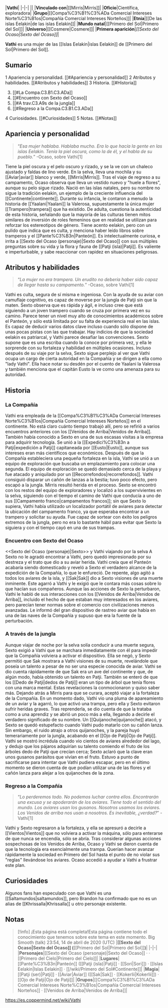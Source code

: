 

|**Vathi**|
|-|-|
||
|**Vinculado con**|[[Mirris\|Mirris]]|
|**Oficio**|Científica, exploradora|
|**Grupo**|[[Compa%C3%B1%C3%ADa Comercial Intereses Norte%C3%B1os\|Compañía Comercial Intereses Norteños]]|
|**Etnia**|[[De las islas Eelakin\|de las islas Eelakin]]|
|**Mundo natal**|[[Primero del Sol\|Primero del Sol]]|
|**Universo**|[[Cosmere\|Cosmere]]|
|**Primera aparición**|*[[Sexto del Ocaso\|Sexto del Ocaso]]*|

**Vathi** es una mujer de las [[Islas Eelakin\|islas Eelakin]] de [[Primero del Sol\|Primero del Sol]].

## Sumario

1 Apariencia y personalidad. [[#Apariencia y personalidad]] 
2 Atributos y habilidades. [[#Atributos y habilidades]] 
3 Historia. [[#Historia]] 

3. [[#La Compa.C3.B1.C3.ADa]] 
3. [[#Encuentro con Sexto del Ocaso]] 
3. [[#A trav.C3.A9s de la jungla]] 
3. [[#Regreso a la Compa.C3.B1.C3.ADa]] 


4 Curiosidades. [[#Curiosidades]] 
5 Notas. [[#Notas]] 


## Apariencia y personalidad
>“*Esa mujer hablaba. Hablaba mucho. Era lo que hacía la gente en las islas Eelakin. Tenía la piel oscura, como la de él, y el habla de su pueblo.*”
\-Ocaso, sobre Vathi[1]


Tiene la piel oscura y el pelo oscuro y rizado, y se la ve con un chaleco ajustado y faldas de lino verde. En la selva, lleva una mochila y su [[Aviar\|aviar]] blanco y verde, [[Mirris\|Mirris]]. Tras el viaje de regreso a su campamento, Ocaso observa que lleva un vestido nuevo y "huele a flores", aunque su pelo sigue rizado.
Nació en las islas natales, pero su nombre no sigue la tradición eelakin, un ejemplo de la creciente influencia del [[Continente\|continente]]. Durante su infancia, le contaron a menudo la historia de [[Yaalani\|Yaalani]] la Valerosa, supuestamente la única mujer [[Trampero\|trampera]] que ha existido. De adulta, cuestiona la autenticidad de esta historia, señalando que la mayoría de las culturas tienen mitos similares de inversión de roles femeninos que en realidad se utilizan para reforzar los estereotipos de género.
Tiene acento eelakin, pero con un pulido que indica que es culta, y menciona haber leído libros sobre tramperos y el [[Pante%C3%B3n\|Panteón]]. Es intelectualmente curiosa, e irrita a [[Sexto del Ocaso (personaje)\|Sexto del Ocaso]] con sus múltiples preguntas sobre su vida y la flora y fauna de [[Patji (isla)\|Patji]]. Es valiente e imperturbable, y sabe reaccionar con rapidez en situaciones peligrosas.

## Atributos y habilidades
>“*La mujer no era trampera. Un erudito no debería haber sido capaz de llegar hasta su campamento.*”
\-Ocaso, sobre Vathi[1]


Vathi es culta, segura de sí misma e ingeniosa. Con la ayuda de su aviar con camuflaje cognitivo, es capaz de moverse por la jungla de Patji sin que la maten. Sexto observa que es rápida y ágil, e incluso cree que está siguiendo a un joven trampero cuando se cruza por primera vez en su camino. Parece tener un nivel muy alto de conocimientos académicos sobre el Panteón, y sólo está limitada por su falta de experiencia real en las islas. Es capaz de deducir varios datos clave incluso cuando sólo dispone de unas pocas pistas con las que trabajar.
Hay indicios de que la sociedad eelakin es patriarcal, y Vathi parece desafiar las convenciones. Sexto supone que es una escriba cuando la conoce por primera vez, y ella le sorprende con su fortaleza y habilidad en múltiples ocasiones. Incluso después de su viaje por la selva, Sexto sigue perplejo al ver que Vathi ocupa un cargo de cierta autoridad en la Compañía y se dirigen a ella como "lady Vathi". Ella hace notar su desdén por el cuento de Yaalani la Valerosa y también menciona que el capitán Eusto la ve como una amenaza para su autoridad.

## Historia
### La Compañía
Vathi era empleada de la [[Compa%C3%B1%C3%ADa Comercial Intereses Norte%C3%B1os\|Compañía Comercial Intereses Norteños]] en el continente. No está claro cuánto tiempo trabajó allí, pero se refirió a varios encuentros anteriores con los [[Venidos de Arriba\|Venidos de Arriba]]. También había conocido a Sexto en una de sus escasas visitas a la empresa para adquirir tecnología.
Se unió a la [[Expedici%C3%B3n a Patji\|expedición a Patji]] capitaneada por [[Eusto\|Eusto]], aunque sus intereses eran más científicos que económicos. Después de que la Compañía estableciera una pequeña fortaleza en la isla, Vathi se unió a un equipo de exploración que buscaba un emplazamiento para colocar una segunda. El equipo de exploración se quedó demasiado cerca de la playa y fue atacado y aniquilado por un [[Recorrefondos\|recorrefondos]]. Vathi consiguió disparar un cañón de lanzas a la bestia; tuvo poco efecto, pero escapó a la jungla. Mirris resultó herida en el proceso.
Sexto se encontró con los restos del equipo de exploradores y localizó a los supervivientes en la selva, siguiendo con el tiempo el camino de Vathi que conducía a uno de sus [[Campamento franco\|campamentos francos]]; sin que Sexto lo supiera, Vathi había utilizado un localizador portátil de aviares para detectar la ubicación del campamento franco, ya que esperaba encontrar a un trampero y solicitar su ayuda. Fue capaz de sortear con éxito los peligros extremos de la jungla, pero no era lo bastante hábil para evitar que Sexto la siguiera y con el tiempo cayó en una de sus trampas.

### Encuentro con Sexto del Ocaso
  <<Sexto del Ocaso (personaje)\|Sexto>> y Vathi viajando por la selva
A Sexto no le agradó encontrar a Vathi, pero quedó impresionado por su destreza y el trato que dio a su aviar herida. Vathi creía que el Panteón acabaría siendo domesticado y reveló a Sexto el verdadero alcance de la expedición de la Compañía, lo que le enfureció. De repente, algo agitó a todos los aviares de la isla, y [[Sak\|Sak]] dio a Sexto visiones de una muerte inminente. Este agarró a Vathi y le exigió que le contara más cosas sobre lo que hacían sus compañeros. Aunque las acciones de Sexto la perturbaron, Vathi le habló de sus interacciones con los [[Venidos de Arriba\|Venidos de Arriba]], incluido el hecho de que estaban muy interesados en los aviares, pero parecían tener normas sobre el comercio con civilizaciones menos avanzadas. Le informó del gran dispositivo de rastreo aviar que había en una de las naves de la Compañía y supuso que era la fuente de la perturbación.

### A través de la jungla
Aunque viajar de noche por la selva solía conducir a una muerte segura, Sexto exigió a Vathi que se marchara inmediatamente con él para impedir que la Compañía volviera a activar el dispositivo. Ella se negó, y Sexto permitió que Sak mostrara a Vathi visiones de su muerte, revelándole que poseía un talento a pesar de no ser una especie conocida de aviar. Vathi se dio cuenta rápidamente de que Sak era un ave del continente y que, de algún modo, había obtenido un talento en Patji. También se enteró de que los [[Dedo de Patji\|dedos de Patji]] eran un tipo de árbol que tenía flores con una marca mental. Estas revelaciones la conmocionaron y quiso saber más. Dejando atrás a Mirris para que se curara, aceptó viajar a la fortaleza de la Compañía.
En un momento dado, Vathi vio una pluma de apareamiento de un aviar y la agarró, lo que activó una trampa, pero ella y Sexto evitaron sufrir heridas graves. Tras reprenderla, se dio cuenta de que la trataba como a una aprendiz y se abrió un poco más a ella, llegando a decirle el verdadero significado de su nombre. Un [[Quijanoche\|quijanoche]] atacó, y Sexto se quedó estupefacto cuando Vathi pudo matarlo con su cañón lanza. Sin embargo, el ruido atrajo a otros quijanoches, y la pareja huyó temerariamente por la jungla, acabando en el [[Ojo de Patji\|Ojo de Patji]]. Vathi se mostró incrédula cuando vio cientos de aviares alrededor del lago, y dedujo que los pájaros adquirían su talento comiendo el fruto de los árboles dedo de Patji que crecían cerca; Sexto aclaró que la clave eran unos gusanos parásitos que vivían en el fruto. Estuvo a punto de sacrificarse para intentar que Vathi pudiera escapar, pero en el último momento se dieron cuenta de que podían utilizar una de las flores y el cañón lanza para alejar a los quijanoches de la zona.

### Regreso a la Compañía
>“*Lo perderemos todo. No podemos luchar contra ellos. Encontrarán una excusa y se apoderarán de los aviares. Tiene todo el sentido del mundo. Los aviares usan los gusanos. Nosotros usamos los aviares. Los Venidos de arriba nos usan a nosotros. Es inevitable, ¿verdad?*”
\-Vathi[1]


Vathi y Sexto regresaron a la fortaleza, y ella se apresuró a decirle a [[Vientos\|Vientos]] que no volviera a activar la máquina, sólo para enterarse de que nunca se encendía, sólo se abría. Tras considerar algunas acciones sospechosas de los Venidos de Arriba, Ocaso y Vathi se dieron cuenta de que la tecnología era esencialmente una trampa. Querían hacer avanzar rápidamente la sociedad en Primero del Sol hasta el punto de no violar sus "reglas" llevándose los aviares. Ocaso accedió a ayudar a Vathi a frustrar este plan.

## Curiosidades
Algunos fans han especulado con que Vathi es una [[Saltamundos\|saltamundos]], pero Brandon ha confirmado que no es un alias de [[Khrissalla\|Khrissalla]] u otro personaje existente.
## Notas

> [!info] ¡Esta página está completa!Esta página contiene todo el conocimiento que tenemos sobre este tema en este momento.
Big Smooth (talk) 23:54, 14 de abril de 2020 (UTC)
|**[[Sexto del Ocaso\|Sexto del Ocaso]] (**[[Primero del Sol\|Primero del Sol]]**)**|
|-|-|
|**Personajes**|[[Sexto del Ocaso (personaje)\|Sexto del Ocaso]] ·  · [[Primero del Cielo\|Primero del Cielo]]|
|**Lugares**|[[Pante%C3%B3n\|Panteón]] ([[Patji (isla)\|Patji]] · [[Sori\|Sori]]) · [[Islas Eelakin\|Islas Eelakin]] · [[/wiki/Primero del Sol#Continente]]|
|**Magia**|[[Patji (ser)\|Patji]] · [[Aviar\|Aviar]] ([[Sak\|Sak]] · [[Kokerlii\|Kokerlii]]) · [[Ojo de Patji\|Ojo de Patji]]|
|**Grupos**|[[Compa%C3%B1%C3%ADa Comercial Intereses Norte%C3%B1os\|Compañía Comercial Intereses Norteños]] · [[Venidos de Arriba\|Venidos de Arriba]]|



https://es.coppermind.net/wiki/Vathi
